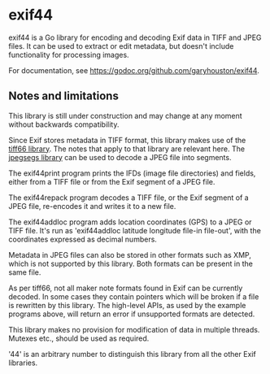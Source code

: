 # exif44
exif44 is a Go library for encoding and decoding Exif data in TIFF and JPEG files. It can be used to extract or edit metadata, but doesn't include functionality for processing images.

For documentation, see https://godoc.org/github.com/garyhouston/exif44.

## Notes and limitations
This library is still under construction and may change at any moment without backwards compatibility.

Since Exif stores metadata in TIFF format, this library makes use of the [tiff66 library](https://github.com/garyhouston/tiff66). The notes that apply to that library are relevant here. The [jpegsegs library](https://github.com/garyhouston/jpegsegs) can be used to decode a JPEG file into segments.

The exif44print program prints the IFDs (image file directories) and fields, either from a TIFF file or from the Exif segment of a JPEG file.

The exif44repack program decodes a TIFF file, or the Exif segment of a JPEG file, re-encodes it and writes it to a new file.

The exif44addloc program adds location coordinates (GPS) to a JPEG or TIFF file. It's run as 'exif44addloc latitude longitude file-in file-out', with the coordinates expressed as decimal numbers.

Metadata in JPEG files can also be stored in other formats such as XMP, which is not supported by this library. Both formats can be present in the same file.

As per tiff66, not all maker note formats found in Exif can be currently decoded. In some cases they contain pointers which will be broken if a file is rewritten by this library. The high-level APIs, as used by the example programs above, will return an error if unsupported formats are detected.

This library makes no provision for modification of data in multiple threads. Mutexes etc., should be used as required.

'44' is an arbitrary number to distinguish this library from all the other Exif libraries.
